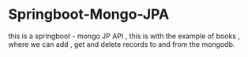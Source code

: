 # Springboot-Mongo-JPA
this is a springboot - mongo JP API , this is with the example of books , where we can add , get and delete records to and from the mongodb.
